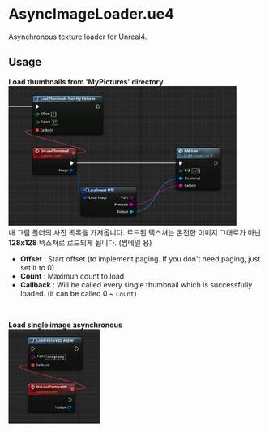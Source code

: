 AsyncImageLoader.ue4
====
Asynchronous texture loader for Unreal4.

Usage
----
__Load thumbnails from 'MyPictures' directory__<br>
<img src="asyncLoader.PNG" width="450px" /><br>
내 그림 폴더의 사진 목록을 가져옵니다. 로드된 텍스쳐는 온전한 이미지 그대로가 아닌 __128x128__ 텍스쳐로 로드되게 됩니다. (썸네일 용)<br>
* __Offset__ : Start offset (to implement paging. If you don't need paging, just set it to 0)
* __Count__ : Maximun count to load
* __Callback__ : Will be called every single thumbnail which is successfully loaded. (it can be called 0 ~ `Count`)

<br>

__Load single image asynchronous__<br>
<img src="asyncLoader2.PNG" width="180px" /><br>

